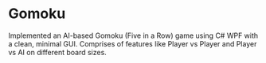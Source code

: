 # Gomoku
Implemented an AI-based Gomoku (Five in a Row) game using C# WPF with a clean, minimal GUI. Comprises of features like Player vs Player and Player vs AI on different board sizes.
